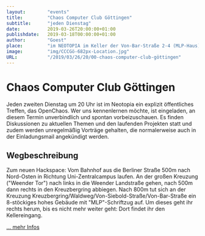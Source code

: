 ```yaml
---
layout:        "events"
title:         "Chaos Computer Club Göttingen"
subtitle:      "jeden Dienstag"
date:          2019-03-26T20:00:00+01:00
publishdate:   2019-03-18T00:00:00+01:00
author:        "Goest"
place:         "im NEOTOPIA im Keller der Von-Bar-Straße 2-4 (MLP-Haus)"
image:         "img/CCCGö-682px-Location.jpg"
URL:           "/2019/03/26/20/00-chaos-computer-club-göttingen"
---
```





Chaos Computer Club Göttingen
============

Jeden zweiten Dienstag um 20 Uhr ist im Neotopia ein explizit öffentliches Treffen, das OpenChaos. Wer uns kennenlernen möchte, ist eingeladen, an diesem Termin unverbindlich und spontan vorbeizuschauen. Es finden Diskussionen zu aktuellen Themen und den laufenden Projekten statt und zudem werden unregelmäßig Vorträge gehalten, die normalerweise auch in der Einladungsmail angekündigt werden.

Wegbeschreibung
-------

Zum neuen Hackspace: Vom Bahnhof aus die Berliner Straße 500m nach Nord-Osten in Richtung Uni-Zentralcampus laufen. An der großen Kreuzung ("Weender Tor") nach links in die Weender Landstraße gehen, nach 500m dann rechts in den Kreuzbergring abbiegen. Nach 800m tut sich an der Kreuzung Kreuzbergring/Waldweg/Von-Siebold-Straße/Von-Bar-Straße ein 8-stöckiges hohes Gebäude mit "MLP"-Schriftzug auf. Um dieses geht ihr rechts herum, bis es nicht mehr weiter geht: Dort findet ihr den Kellereingang.

[... mehr Infos](https://cccgoe.de/wiki/Hauptseite)
